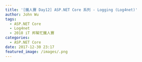 ```yaml
---
title: '[鐵人賽 Day12] ASP.NET Core 系列 - Logging (Log4net)'
author: John Wu
tags:
  - ASP.NET Core
  - Log4net
  - 2018 iT 邦幫忙鐵人賽
categories:
  - ASP.NET Core
date: 2017-12-30 23:17
featured_image: /images/.png
---
```

